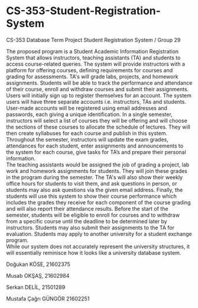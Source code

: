 # CS-353-Student-Registration-System
CS-353 Database Term Project
Student Registration System / Group 29

The proposed program is a Student Academic Information Registration System that
allows instructors, teaching assistants (TA) and students to access course-related queries.
The system will provide instructors with a platform for offering courses, defining
requirements for courses and grading for assessments. TA's will grade labs, projects, and
homework assignments. Students will be able to track the performance and attendance of
their course, enroll and withdraw courses and submit their assignments.<br>
Users will initially sign up to register themselves for an account. The system users will have
three separate accounts i.e. instructors, TAs and students. User-made accounts will be
registered using email addresses and passwords, each giving a unique identification.
In a single semester, instructors will select a list of courses they will be offering and will
choose the sections of these courses to allocate the schedule of lectures. They will then
create syllabuses for each course and publish in this system. Throughout the semester,
instructors will update the exam grades, attendances for each student, enter assignments
and announcements to the system for each course, give tasks for TA’s and prepare their
personal information.<br>
The teaching assistants would be assigned the job of grading a project, lab work and
homework assignments for students. They will join these grades in the program during the
semester. The TA's will also show their weekly office hours for students to visit them, and
ask questions in person, or students may also ask questions via the given email address.
Finally, the students will use this system to show their course performance which includes
the grades they receive for each component of the course grading and will also report their
attendance results. Before the start of the semester, students will be eligible to enroll for
courses and to withdraw from a specific course until the deadline to be determined later by
instructors. Students may also submit their assignments to the TA for evaluation. Students
may apply to another university for a student exchange program.<br>
While our system does not accurately represent the university structures, it will essentially
reminisce how it looks like a university database system.
<br>

Doğukan KÖSE, 21602375

Musab OKŞAŞ, 21602984

Serkan DELİL, 21501289

Mustafa Çağrı GÜNGÖR 21602251
